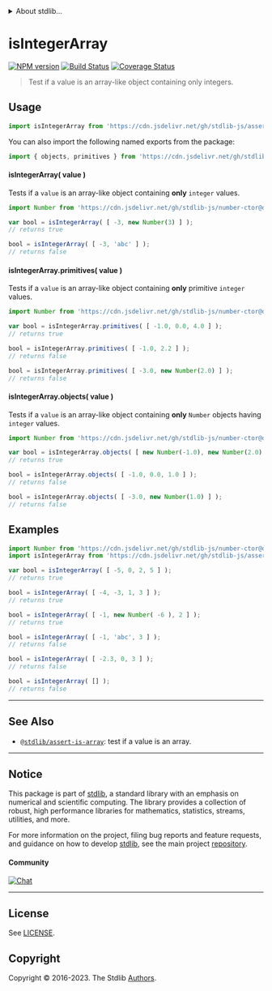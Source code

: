 <!--

@license Apache-2.0

Copyright (c) 2018 The Stdlib Authors.

Licensed under the Apache License, Version 2.0 (the "License");
you may not use this file except in compliance with the License.
You may obtain a copy of the License at

   http://www.apache.org/licenses/LICENSE-2.0

Unless required by applicable law or agreed to in writing, software
distributed under the License is distributed on an "AS IS" BASIS,
WITHOUT WARRANTIES OR CONDITIONS OF ANY KIND, either express or implied.
See the License for the specific language governing permissions and
limitations under the License.

-->


<details>
  <summary>
    About stdlib...
  </summary>
  <p>We believe in a future in which the web is a preferred environment for numerical computation. To help realize this future, we've built stdlib. stdlib is a standard library, with an emphasis on numerical and scientific computation, written in JavaScript (and C) for execution in browsers and in Node.js.</p>
  <p>The library is fully decomposable, being architected in such a way that you can swap out and mix and match APIs and functionality to cater to your exact preferences and use cases.</p>
  <p>When you use stdlib, you can be absolutely certain that you are using the most thorough, rigorous, well-written, studied, documented, tested, measured, and high-quality code out there.</p>
  <p>To join us in bringing numerical computing to the web, get started by checking us out on <a href="https://github.com/stdlib-js/stdlib">GitHub</a>, and please consider <a href="https://opencollective.com/stdlib">financially supporting stdlib</a>. We greatly appreciate your continued support!</p>
</details>

# isIntegerArray

[![NPM version][npm-image]][npm-url] [![Build Status][test-image]][test-url] [![Coverage Status][coverage-image]][coverage-url] <!-- [![dependencies][dependencies-image]][dependencies-url] -->

> Test if a value is an array-like object containing only integers.



<section class="usage">

## Usage

```javascript
import isIntegerArray from 'https://cdn.jsdelivr.net/gh/stdlib-js/assert-is-integer-array@deno/mod.js';
```

You can also import the following named exports from the package:

```javascript
import { objects, primitives } from 'https://cdn.jsdelivr.net/gh/stdlib-js/assert-is-integer-array@deno/mod.js';
```

#### isIntegerArray( value )

Tests if a `value` is an array-like object containing **only** `integer` values.

<!-- eslint-disable no-new-wrappers -->

```javascript
import Number from 'https://cdn.jsdelivr.net/gh/stdlib-js/number-ctor@deno/mod.js';

var bool = isIntegerArray( [ -3, new Number(3) ] );
// returns true

bool = isIntegerArray( [ -3, 'abc' ] );
// returns false
```

#### isIntegerArray.primitives( value )

Tests if a `value` is an array-like object containing **only** primitive `integer` values.

<!-- eslint-disable no-new-wrappers -->

```javascript
import Number from 'https://cdn.jsdelivr.net/gh/stdlib-js/number-ctor@deno/mod.js';

var bool = isIntegerArray.primitives( [ -1.0, 0.0, 4.0 ] );
// returns true

bool = isIntegerArray.primitives( [ -1.0, 2.2 ] );
// returns false

bool = isIntegerArray.primitives( [ -3.0, new Number(2.0) ] );
// returns false
```

#### isIntegerArray.objects( value )

Tests if a `value` is an array-like object containing **only** `Number` objects having `integer` values.

<!-- eslint-disable no-new-wrappers -->

```javascript
import Number from 'https://cdn.jsdelivr.net/gh/stdlib-js/number-ctor@deno/mod.js';

var bool = isIntegerArray.objects( [ new Number(-1.0), new Number(2.0) ] );
// returns true

bool = isIntegerArray.objects( [ -1.0, 0.0, 1.0 ] );
// returns false

bool = isIntegerArray.objects( [ -3.0, new Number(1.0) ] );
// returns false
```

</section>

<!-- /.usage -->

<section class="examples">

## Examples

<!-- eslint-disable no-new-wrappers -->

<!-- eslint no-undef: "error" -->

```javascript
import Number from 'https://cdn.jsdelivr.net/gh/stdlib-js/number-ctor@deno/mod.js';
import isIntegerArray from 'https://cdn.jsdelivr.net/gh/stdlib-js/assert-is-integer-array@deno/mod.js';

var bool = isIntegerArray( [ -5, 0, 2, 5 ] );
// returns true

bool = isIntegerArray( [ -4, -3, 1, 3 ] );
// returns true

bool = isIntegerArray( [ -1, new Number( -6 ), 2 ] );
// returns true

bool = isIntegerArray( [ -1, 'abc', 3 ] );
// returns false

bool = isIntegerArray( [ -2.3, 0, 3 ] );
// returns false

bool = isIntegerArray( [] );
// returns false
```

</section>

<!-- /.examples -->

<!-- Section for related `stdlib` packages. Do not manually edit this section, as it is automatically populated. -->

<section class="related">

* * *

## See Also

-   <span class="package-name">[`@stdlib/assert-is-array`][@stdlib/assert/is-array]</span><span class="delimiter">: </span><span class="description">test if a value is an array.</span>

</section>

<!-- /.related -->

<!-- Section for all links. Make sure to keep an empty line after the `section` element and another before the `/section` close. -->


<section class="main-repo" >

* * *

## Notice

This package is part of [stdlib][stdlib], a standard library with an emphasis on numerical and scientific computing. The library provides a collection of robust, high performance libraries for mathematics, statistics, streams, utilities, and more.

For more information on the project, filing bug reports and feature requests, and guidance on how to develop [stdlib][stdlib], see the main project [repository][stdlib].

#### Community

[![Chat][chat-image]][chat-url]

---

## License

See [LICENSE][stdlib-license].


## Copyright

Copyright &copy; 2016-2023. The Stdlib [Authors][stdlib-authors].

</section>

<!-- /.stdlib -->

<!-- Section for all links. Make sure to keep an empty line after the `section` element and another before the `/section` close. -->

<section class="links">

[npm-image]: http://img.shields.io/npm/v/@stdlib/assert-is-integer-array.svg
[npm-url]: https://npmjs.org/package/@stdlib/assert-is-integer-array

[test-image]: https://github.com/stdlib-js/assert-is-integer-array/actions/workflows/test.yml/badge.svg?branch=v0.1.0
[test-url]: https://github.com/stdlib-js/assert-is-integer-array/actions/workflows/test.yml?query=branch:v0.1.0

[coverage-image]: https://img.shields.io/codecov/c/github/stdlib-js/assert-is-integer-array/main.svg
[coverage-url]: https://codecov.io/github/stdlib-js/assert-is-integer-array?branch=main

<!--

[dependencies-image]: https://img.shields.io/david/stdlib-js/assert-is-integer-array.svg
[dependencies-url]: https://david-dm.org/stdlib-js/assert-is-integer-array/main

-->

[chat-image]: https://img.shields.io/gitter/room/stdlib-js/stdlib.svg
[chat-url]: https://app.gitter.im/#/room/#stdlib-js_stdlib:gitter.im

[stdlib]: https://github.com/stdlib-js/stdlib

[stdlib-authors]: https://github.com/stdlib-js/stdlib/graphs/contributors

[umd]: https://github.com/umdjs/umd
[es-module]: https://developer.mozilla.org/en-US/docs/Web/JavaScript/Guide/Modules

[deno-url]: https://github.com/stdlib-js/assert-is-integer-array/tree/deno
[umd-url]: https://github.com/stdlib-js/assert-is-integer-array/tree/umd
[esm-url]: https://github.com/stdlib-js/assert-is-integer-array/tree/esm
[branches-url]: https://github.com/stdlib-js/assert-is-integer-array/blob/main/branches.md

[stdlib-license]: https://raw.githubusercontent.com/stdlib-js/assert-is-integer-array/main/LICENSE

<!-- <related-links> -->

[@stdlib/assert/is-array]: https://github.com/stdlib-js/assert-is-array/tree/deno

<!-- </related-links> -->

</section>

<!-- /.links -->
